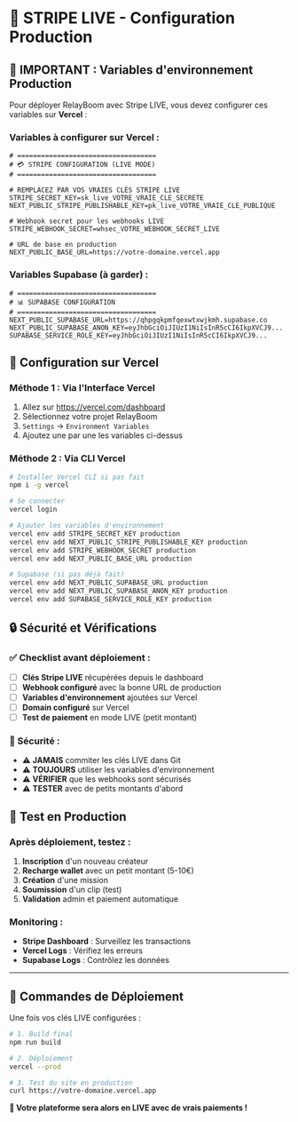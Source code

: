 # 🔴 STRIPE LIVE - Configuration Production

## 🚨 **IMPORTANT : Variables d'environnement Production**

Pour déployer RelayBoom avec Stripe LIVE, vous devez configurer ces variables sur **Vercel** :

### **Variables à configurer sur Vercel :**

```env
# ===================================
# 💳 STRIPE CONFIGURATION (LIVE MODE)
# ===================================

# REMPLACEZ PAR VOS VRAIES CLÉS STRIPE LIVE
STRIPE_SECRET_KEY=sk_live_VOTRE_VRAIE_CLE_SECRETE
NEXT_PUBLIC_STRIPE_PUBLISHABLE_KEY=pk_live_VOTRE_VRAIE_CLE_PUBLIQUE

# Webhook secret pour les webhooks LIVE
STRIPE_WEBHOOK_SECRET=whsec_VOTRE_WEBHOOK_SECRET_LIVE

# URL de base en production
NEXT_PUBLIC_BASE_URL=https://votre-domaine.vercel.app
```

### **Variables Supabase (à garder) :**

```env
# ===================================
# 📊 SUPABASE CONFIGURATION
# ===================================
NEXT_PUBLIC_SUPABASE_URL=https://qhpgqkpmfqexwtxwjkmh.supabase.co
NEXT_PUBLIC_SUPABASE_ANON_KEY=eyJhbGciOiJIUzI1NiIsInR5cCI6IkpXVCJ9...
SUPABASE_SERVICE_ROLE_KEY=eyJhbGciOiJIUzI1NiIsInR5cCI6IkpXVCJ9...
```

## 🔧 **Configuration sur Vercel**

### **Méthode 1 : Via l'Interface Vercel**

1. Allez sur https://vercel.com/dashboard
2. Sélectionnez votre projet RelayBoom
3. `Settings` → `Environment Variables`
4. Ajoutez une par une les variables ci-dessus

### **Méthode 2 : Via CLI Vercel**

```bash
# Installer Vercel CLI si pas fait
npm i -g vercel

# Se connecter
vercel login

# Ajouter les variables d'environnement
vercel env add STRIPE_SECRET_KEY production
vercel env add NEXT_PUBLIC_STRIPE_PUBLISHABLE_KEY production
vercel env add STRIPE_WEBHOOK_SECRET production
vercel env add NEXT_PUBLIC_BASE_URL production

# Supabase (si pas déjà fait)
vercel env add NEXT_PUBLIC_SUPABASE_URL production
vercel env add NEXT_PUBLIC_SUPABASE_ANON_KEY production
vercel env add SUPABASE_SERVICE_ROLE_KEY production
```

## 🔒 **Sécurité et Vérifications**

### **✅ Checklist avant déploiement :**

- [ ] **Clés Stripe LIVE** récupérées depuis le dashboard
- [ ] **Webhook configuré** avec la bonne URL de production
- [ ] **Variables d'environnement** ajoutées sur Vercel
- [ ] **Domain configuré** sur Vercel
- [ ] **Test de paiement** en mode LIVE (petit montant)

### **🚨 Sécurité :**

- ⚠️ **JAMAIS** commiter les clés LIVE dans Git
- ⚠️ **TOUJOURS** utiliser les variables d'environnement
- ⚠️ **VÉRIFIER** que les webhooks sont sécurisés
- ⚠️ **TESTER** avec de petits montants d'abord

## 🧪 **Test en Production**

### **Après déploiement, testez :**

1. **Inscription** d'un nouveau créateur
2. **Recharge wallet** avec un petit montant (5-10€)
3. **Création** d'une mission
4. **Soumission** d'un clip (test)
5. **Validation** admin et paiement automatique

### **Monitoring :**

- **Stripe Dashboard** : Surveillez les transactions
- **Vercel Logs** : Vérifiez les erreurs
- **Supabase Logs** : Contrôlez les données

---

## 🎯 **Commandes de Déploiement**

Une fois vos clés LIVE configurées :

```bash
# 1. Build final
npm run build

# 2. Déploiement
vercel --prod

# 3. Test du site en production
curl https://votre-domaine.vercel.app
```

**🎉 Votre plateforme sera alors en LIVE avec de vrais paiements !** 